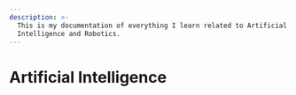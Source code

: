 ```yaml
---
description: >-
  This is my documentation of everything I learn related to Artificial
  Intelligence and Robotics.
---
```


# Artificial Intelligence


